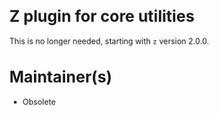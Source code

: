 # Z plugin for core utilities

This is no longer needed, starting with `z` version 2.0.0.

# Maintainer(s)
* Obsolete
